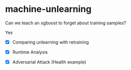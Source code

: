 # machine-unlearning
Can we teach an xgboost to forget about training samples?

Yes

- [x] Comparing unlearning with retraining
- [x] Runtime Analysis
- [x] Adversarial Attack (Health example)
      
